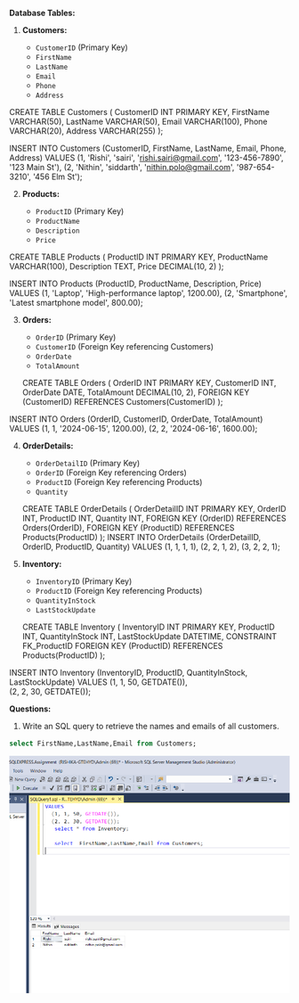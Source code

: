 **Database Tables:**

1. **Customers:**

   - `CustomerID` (Primary Key)
   - `FirstName`
   - `LastName`
   - `Email`
   - `Phone`
   - `Address`

CREATE TABLE Customers (
CustomerID INT PRIMARY KEY,
FirstName VARCHAR(50),
LastName VARCHAR(50),
Email VARCHAR(100),
Phone VARCHAR(20),
Address VARCHAR(255)
);

INSERT INTO Customers (CustomerID, FirstName, LastName, Email, Phone, Address)
VALUES
(1, 'Rishi', 'sairi', 'rishi.sairi@gmail.com', '123-456-7890', '123 Main St'),
(2, 'Nithin', 'siddarth', 'nithin.polo@gmail.com', '987-654-3210', '456 Elm St');

2. **Products:**

   - `ProductID` (Primary Key)
   - `ProductName`
   - `Description`
   - `Price`

CREATE TABLE Products (
ProductID INT PRIMARY KEY,
ProductName VARCHAR(100),
Description TEXT,
Price DECIMAL(10, 2)
);

INSERT INTO Products (ProductID, ProductName, Description, Price)
VALUES
(1, 'Laptop', 'High-performance laptop', 1200.00),
(2, 'Smartphone', 'Latest smartphone model', 800.00);

3. **Orders:**

   - `OrderID` (Primary Key)
   - `CustomerID` (Foreign Key referencing Customers)
   - `OrderDate`
   - `TotalAmount`

   CREATE TABLE Orders (
   OrderID INT PRIMARY KEY,
   CustomerID INT,
   OrderDate DATE,
   TotalAmount DECIMAL(10, 2),
   FOREIGN KEY (CustomerID) REFERENCES Customers(CustomerID)
   );

INSERT INTO Orders (OrderID, CustomerID, OrderDate, TotalAmount)
VALUES
(1, 1, '2024-06-15', 1200.00),
(2, 2, '2024-06-16', 1600.00);

4. **OrderDetails:**

   - `OrderDetailID` (Primary Key)
   - `OrderID` (Foreign Key referencing Orders)
   - `ProductID` (Foreign Key referencing Products)
   - `Quantity`

   CREATE TABLE OrderDetails (
   OrderDetailID INT PRIMARY KEY,
   OrderID INT,
   ProductID INT,
   Quantity INT,
   FOREIGN KEY (OrderID) REFERENCES Orders(OrderID),
   FOREIGN KEY (ProductID) REFERENCES Products(ProductID)
   );
   INSERT INTO OrderDetails (OrderDetailID, OrderID, ProductID, Quantity)
   VALUES
   (1, 1, 1, 1),
   (2, 2, 1, 2),
   (3, 2, 2, 1);

5. **Inventory:**

   - `InventoryID` (Primary Key)
   - `ProductID` (Foreign Key referencing Products)
   - `QuantityInStock`
   - `LastStockUpdate`

   CREATE TABLE Inventory (
   InventoryID INT PRIMARY KEY,
   ProductID INT,
   QuantityInStock INT,
   LastStockUpdate DATETIME,
   CONSTRAINT FK_ProductID FOREIGN KEY (ProductID) REFERENCES Products(ProductID)
   );

INSERT INTO Inventory (InventoryID, ProductID, QuantityInStock, LastStockUpdate)
VALUES
(1, 1, 50, GETDATE()),  
(2, 2, 30, GETDATE());

**Questions:**

1. Write an SQL query to retrieve the names and emails of all customers.

```sql
select FirstName,LastName,Email from Customers;
```

![alt text](image.png)
